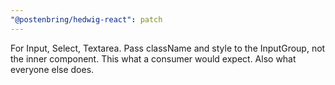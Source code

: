 ```yaml
---
"@postenbring/hedwig-react": patch
---
```


For Input, Select, Textarea. Pass className and style to the InputGroup, not the inner component. This what a consumer would expect. Also what everyone else does.
